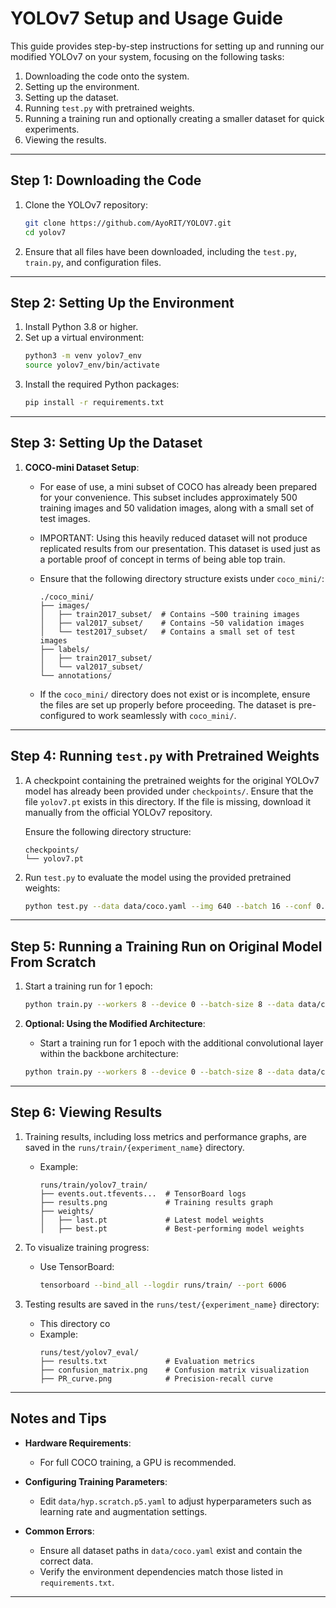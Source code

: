 # YOLOv7 Setup and Usage Guide

This guide provides step-by-step instructions for setting up and running our modified YOLOv7 on your system, focusing on the following tasks:
1. Downloading the code onto the system.
2. Setting up the environment.
3. Setting up the dataset.
4. Running `test.py` with pretrained weights.
5. Running a training run and optionally creating a smaller dataset for quick experiments.
6. Viewing the results.

---

## Step 1: Downloading the Code
1. Clone the YOLOv7 repository:
   ```bash
   git clone https://github.com/AyoRIT/YOLOV7.git
   cd yolov7
   ```

2. Ensure that all files have been downloaded, including the `test.py`, `train.py`, and configuration files.

---

## Step 2: Setting Up the Environment
1. Install Python 3.8 or higher.
2. Set up a virtual environment:
   ```bash
   python3 -m venv yolov7_env
   source yolov7_env/bin/activate
   ```
3. Install the required Python packages:
   ```bash
   pip install -r requirements.txt
   ```

---

## Step 3: Setting Up the Dataset
1. **COCO-mini Dataset Setup**:
   - For ease of use, a mini subset of COCO has already been prepared for your convenience. This subset includes approximately 500 training images and 50 validation images, along with a small set of test images.
   - IMPORTANT: Using this heavily reduced dataset will not produce replicated results from our presentation. This dataset is used just as a portable proof of concept in terms of being able top train.
   - Ensure that the following directory structure exists under `coco_mini/`:

     ```
     ./coco_mini/
     ├── images/
     │   ├── train2017_subset/  # Contains ~500 training images
     │   ├── val2017_subset/    # Contains ~50 validation images
     │   └── test2017_subset/   # Contains a small set of test images
     ├── labels/
     │   ├── train2017_subset/
     │   └── val2017_subset/
     └── annotations/
     ```

   - If the `coco_mini/` directory does not exist or is incomplete, ensure the files are set up properly before proceeding. The dataset is pre-configured to work seamlessly with `coco_mini/`.

---

## Step 4: Running `test.py` with Pretrained Weights
1. A checkpoint containing the pretrained weights for the original YOLOv7 model has already been provided under `checkpoints/`. Ensure that the file `yolov7.pt` exists in this directory. If the file is missing, download it manually from the official YOLOv7 repository.

   Ensure the following directory structure:
   ```
   checkpoints/
   └── yolov7.pt
   ```

2. Run `test.py` to evaluate the model using the provided pretrained weights:
   ```bash
   python test.py --data data/coco.yaml --img 640 --batch 16 --conf 0.001 --iou 0.65 --device 0 --weights checkpoints/yolov7.pt --name yolov7_eval
   ```

---

## Step 5: Running a Training Run on Original Model From Scratch
1. Start a training run for 1 epoch:
   ```bash
   python train.py --workers 8 --device 0 --batch-size 8 --data data/coco.yaml --img 640 640 --cfg cfg/training/yolov7.yaml --weights '' --name yolov7_train --hyp data/hyp.scratch.p5.yaml --epochs 1
   ```

2. **Optional: Using the Modified Architecture**:
   - Start a training run for 1 epoch with the additional convolutional layer within the backbone architecture:
    ```bash
    python train.py --workers 8 --device 0 --batch-size 8 --data data/coco.yaml --img 640 640 --cfg cfg/training/yolov7_ML.yaml --weights '' --name yolov7_modified_train --hyp data/hyp.scratch.p5.yaml --epochs 1
     ```

---

## Step 6: Viewing Results
1. Training results, including loss metrics and performance graphs, are saved in the `runs/train/{experiment_name}` directory.
   - Example:
     ```
     runs/train/yolov7_train/
     ├── events.out.tfevents...  # TensorBoard logs
     ├── results.png             # Training results graph
     ├── weights/
     │   ├── last.pt             # Latest model weights
     │   ├── best.pt             # Best-performing model weights
     ```

2. To visualize training progress:
   - Use TensorBoard:
     ```bash
     tensorboard --bind_all --logdir runs/train/ --port 6006
     ```

3. Testing results are saved in the `runs/test/{experiment_name}` directory:
   - This directory co
   - Example:
     ```
     runs/test/yolov7_eval/
     ├── results.txt             # Evaluation metrics
     ├── confusion_matrix.png    # Confusion matrix visualization
     ├── PR_curve.png            # Precision-recall curve
     ```

---

## Notes and Tips
- **Hardware Requirements**:
   - For full COCO training, a GPU is recommended.

- **Configuring Training Parameters**:
   - Edit `data/hyp.scratch.p5.yaml` to adjust hyperparameters such as learning rate and augmentation settings.

- **Common Errors**:
   - Ensure all dataset paths in `data/coco.yaml` exist and contain the correct data.
   - Verify the environment dependencies match those listed in `requirements.txt`.

--- 